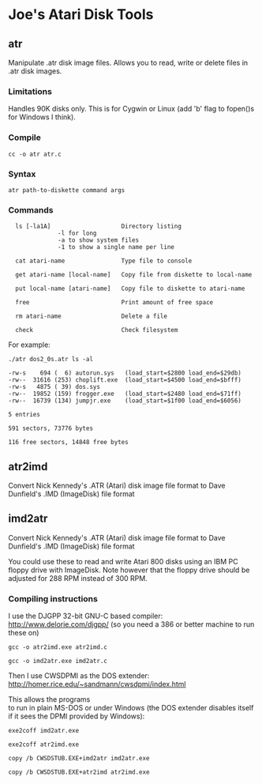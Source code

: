 # Joe's Atari Disk Tools

## atr

Manipulate .atr disk image files.  Allows you to read, write or
delete files in .atr disk images.

### Limitations

Handles 90K disks only.  This is for Cygwin or Linux (add 'b' flag to
fopen()s for Windows I think).

### Compile

	cc -o atr atr.c

### Syntax

	atr path-to-diskette command args

### Commands

      ls [-la1A]                    Directory listing
                  -l for long
                  -a to show system files
                  -1 to show a single name per line

      cat atari-name                Type file to console

      get atari-name [local-name]   Copy file from diskette to local-name

      put local-name [atari-name]   Copy file to diskette to atari-name

      free                          Print amount of free space

      rm atari-name                 Delete a file

      check                         Check filesystem


For example:

	./atr dos2_0s.atr ls -al

	-rw-s    694 (  6) autorun.sys   (load_start=$2800 load_end=$29db)
	-rw--  31616 (253) choplift.exe  (load_start=$4500 load_end=$bfff)
	-rw-s   4875 ( 39) dos.sys      
	-rw--  19852 (159) frogger.exe   (load_start=$2480 load_end=$71ff)
	-rw--  16739 (134) jumpjr.exe    (load_start=$1f00 load_end=$6056)

	5 entries

	591 sectors, 73776 bytes

	116 free sectors, 14848 free bytes


## atr2imd

Convert Nick Kennedy's .ATR (Atari) disk image file format to
Dave Dunfield's .IMD (ImageDisk) file format


## imd2atr

Convert Nick Kennedy's .ATR (Atari) disk image file format to
Dave Dunfield's .IMD (ImageDisk) file format


You could use these to read and write Atari 800 disks using an IBM PC floppy
drive with ImageDisk.  Note however that the floppy drive should be adjusted
for 288 RPM instead of 300 RPM.


### Compiling instructions

I use the DJGPP 32-bit GNU-C based compiler: http://www.delorie.com/djgpp/
(so you need a 386 or better machine to run these on)

	gcc -o atr2imd.exe atr2imd.c

	gcc -o imd2atr.exe imd2atr.c

Then I use CWSDPMI as the DOS extender: http://homer.rice.edu/~sandmann/cwsdpmi/index.html

This allows the programs<br>to run in plain MS-DOS or under Windows (the DOS
extender disables itself if it sees the DPMI provided by Windows):

	exe2coff imd2atr.exe

	exe2coff atr2imd.exe

	copy /b CWSDSTUB.EXE+imd2atr imd2atr.exe

	copy /b CWSDSTUB.EXE+atr2imd atr2imd.exe
